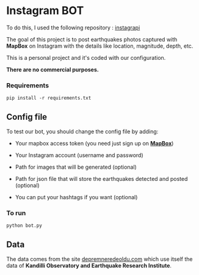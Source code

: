 # Instagram BOT

To do this, I used the following repository : [instagrapi](https://github.com/adw0rd/instagrapi)

The goal of this project is to post earthquakes photos captured with **MapBox** on Instagram with the details like location, magnitude, depth, etc. 

This is a personal project and it's coded with our configuration. 

**There are no commercial purposes.**

### Requirements

    pip install -r requirements.txt


## Config file

To test our bot, you should change the config file by adding:

- Your mapbox access token (you need just sign up on **[MapBox](http://mapbox.com)**)

- Your Instagram account (username and password)

- Path for images that will be generated (optional)

- Path for json file that will store the earthquakes detected and posted (optional)

- You can put your hashtags if you want (optional)


### To run

    python bot.py

## Data

The data comes from the site [depremneredeoldu.com](https://depremneredeoldu.com) which use itself the data of **Kandilli Observatory and Earthquake Research Institute**.